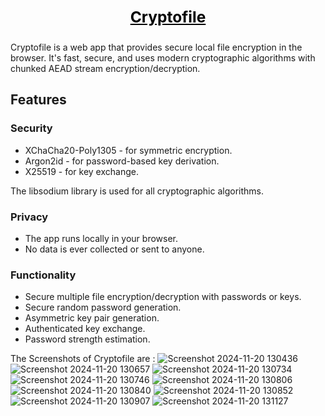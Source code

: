 <a href="https://hat.sh" style="color:#000"><h3 align="center">Cryptofile</h3></a>
---
Cryptofile is a web app that provides secure local file encryption in the browser. It's fast, secure, and uses modern cryptographic algorithms with chunked AEAD stream encryption/decryption.

## Features

### Security

- XChaCha20-Poly1305 - for symmetric encryption.
- Argon2id - for password-based key derivation.
- X25519 - for key exchange.

The libsodium library is used for all cryptographic algorithms.

### Privacy

- The app runs locally in your browser.
- No data is ever collected or sent to anyone.​

### Functionality

- Secure multiple file encryption/decryption with passwords or keys.
- Secure random password generation.
- Asymmetric key pair generation.
- Authenticated key exchange.
- Password strength estimation.

The Screenshots of Cryptofile are :
![Screenshot 2024-11-20 130436](https://github.com/user-attachments/assets/d8e81a8b-801f-43f7-9c18-297659450053)
![Screenshot 2024-11-20 130657](https://github.com/user-attachments/assets/ccd2eeb8-34c2-48e9-8c17-8ea671f99587)
![Screenshot 2024-11-20 130734](https://github.com/user-attachments/assets/0bab2f99-7695-491b-8b4f-8e28e666529e)
![Screenshot 2024-11-20 130746](https://github.com/user-attachments/assets/08f758dd-7ce8-4d5d-9d69-482cd55737c3)
![Screenshot 2024-11-20 130806](https://github.com/user-attachments/assets/2129ba3f-9c1b-4b62-bf23-4f35a7a1d353)
![Screenshot 2024-11-20 130840](https://github.com/user-attachments/assets/dd5262d9-9c37-4658-abeb-43ffceb39e7c)
![Screenshot 2024-11-20 130852](https://github.com/user-attachments/assets/4298465d-6267-488f-bd9a-2f3c054900c4)
![Screenshot 2024-11-20 130907](https://github.com/user-attachments/assets/5eead17a-af7b-4858-9279-890a31407673)
![Screenshot 2024-11-20 131127](https://github.com/user-attachments/assets/ec0ccfac-148d-428d-9b9f-aaf99b121a71)

